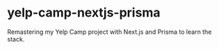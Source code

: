# yelp-camp-nextjs-prisma
Remastering my Yelp Camp project with Next.js and Prisma to learn the stack.

